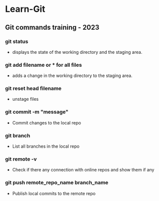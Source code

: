 # Learn-Git

## Git commands training - 2023

### git status

- displays the state of the working directory and the staging area.

### git add filename or \* for all files

- adds a change in the working directory to the staging area.

### git reset head filename

- unstage files

### git commit -m "message"

- Commit changes to the local repo

### git branch

- List all branches in the local repo

### git remote -v

- Check if there any connection with online repos and show them if any

### git push remote_repo_name branch_name

- Publish local commits to the remote repo
